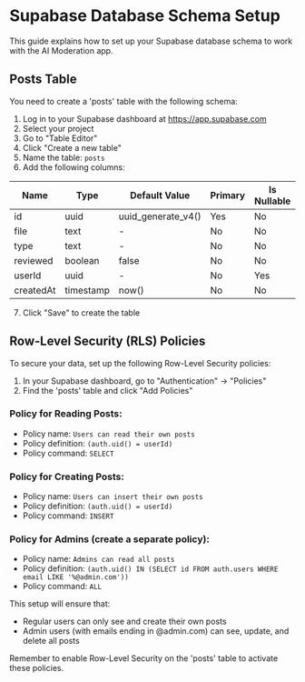 # Supabase Database Schema Setup

This guide explains how to set up your Supabase database schema to work with the AI Moderation app.

## Posts Table

You need to create a 'posts' table with the following schema:

1. Log in to your Supabase dashboard at https://app.supabase.com
2. Select your project
3. Go to "Table Editor"
4. Click "Create a new table"
5. Name the table: `posts`
6. Add the following columns:

| Name      | Type      | Default Value      | Primary | Is Nullable |
| --------- | --------- | ------------------ | ------- | ----------- |
| id        | uuid      | uuid_generate_v4() | Yes     | No          |
| file      | text      | -                  | No      | No          |
| type      | text      | -                  | No      | No          |
| reviewed  | boolean   | false              | No      | No          |
| userId    | uuid      | -                  | No      | Yes         |
| createdAt | timestamp | now()              | No      | No          |

7. Click "Save" to create the table

## Row-Level Security (RLS) Policies

To secure your data, set up the following Row-Level Security policies:

1. In your Supabase dashboard, go to "Authentication" → "Policies"
2. Find the 'posts' table and click "Add Policies"

### Policy for Reading Posts:

- Policy name: `Users can read their own posts`
- Policy definition: `(auth.uid() = userId)`
- Policy command: `SELECT`

### Policy for Creating Posts:

- Policy name: `Users can insert their own posts`
- Policy definition: `(auth.uid() = userId)`
- Policy command: `INSERT`

### Policy for Admins (create a separate policy):

- Policy name: `Admins can read all posts`
- Policy definition: `(auth.uid() IN (SELECT id FROM auth.users WHERE email LIKE '%@admin.com'))`
- Policy command: `ALL`

This setup will ensure that:

- Regular users can only see and create their own posts
- Admin users (with emails ending in @admin.com) can see, update, and delete all posts

Remember to enable Row-Level Security on the 'posts' table to activate these policies.
